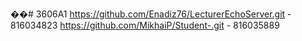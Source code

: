 ��#   3 6 0 6 A 1 
 
 https://github.com/Enadiz76/LecturerEchoServer.git - 816034823
https://github.com/MikhaiP/Student-.git - 816035889
